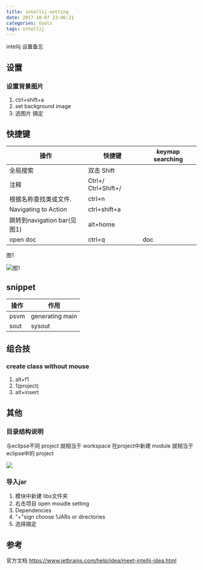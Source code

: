 ```yaml
---
title: intellij-setting
date: 2017-10-07 23:46:21
categories: tools
tags: intellij
---
```

intellij 设置备忘
<!--more-->

## 设置

### 设置背景图片

1. ctrl+shift+a
2. set background image
3. 选图片 搞定

## 快捷键

| 操作                     | 快捷键                 | keymap searching |
|------------------------|---------------------|------------------|
| 全局搜索                   | 双击 Shift            |                  |
| 注释                     | Ctrl+/ Ctrl+Shift+/ |                  |
| 根据名称查找类或文件.            | ctrl+n              |                  |
| Navigating to Action   | ctrl+shift+a        |                  |
| 跳转到navigation bar(见图1) | alt+home            |                  |
| open doc               | ctrl+q              | doc              |

图1

![图1](https://losssblog.oss-cn-hangzhou.aliyuncs.com/intellij-setting/1.png?x-oss-process=style/blogimage&Expires=1550851317&OSSAccessKeyId=TMP.AQFJA-OxdhPt6WGoHwhiMk35bQ1T1XphQ3YfLK2AaB3oxd5b4JTH3LrlbHLRADAtAhUA1NCndpySy8hU-lVUQ2hFMnQZpGYCFHiILWnDZrBNMSrIiwQ6-tWpx-vq&Signature=ZZU3YVcFvNDEGFZNf8je9MfbfXg%3D)



## snippet

| 操作   | 作用              |
|------|-----------------|
| psvm | generating main |
| sout | sysout          |


## 组合技

### create class without mouse

1. alt+f1
2. 1(project)
3. alt+insert

## 其他

### 目录结构说明

与eclipse不同 project 就相当于 workspace 在project中新建 module 就相当于eclipse中的 project

![](https://losssblog.oss-cn-hangzhou.aliyuncs.com/intellij-setting/1.png?x-oss-process=style/blogimage)

### 导入jar

1. 模块中新建 libs文件夹
2. 右击项目 open moudle setting
3. Dependencies
4. "+"sign choose 1JARs or directories
5. 选择搞定

## 参考

官方文档   https://www.jetbrains.com/help/idea/meet-intellij-idea.html
